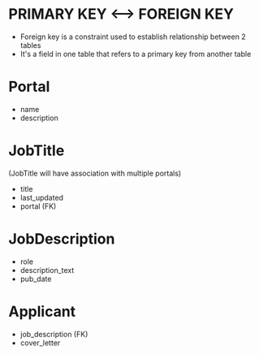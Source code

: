 # PRIMARY KEY <--> FOREIGN KEY
- Foreign key is a constraint used to establish relationship between 2 tables
- It's a field in one table that refers to a primary key from another table

# Portal 
- name 
- description

# JobTitle
(JobTitle will have association with multiple portals)

- title
- last_updated
- portal (FK)

# JobDescription
- role
- description_text
- pub_date

# Applicant
- job_description (FK)
- cover_letter